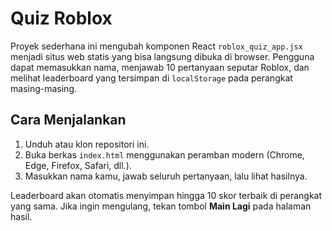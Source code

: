 # Quiz Roblox

Proyek sederhana ini mengubah komponen React `roblox_quiz_app.jsx` menjadi situs web
statis yang bisa langsung dibuka di browser. Pengguna dapat memasukkan nama,
menjawab 10 pertanyaan seputar Roblox, dan melihat leaderboard yang tersimpan di
`localStorage` pada perangkat masing-masing.

## Cara Menjalankan

1. Unduh atau klon repositori ini.
2. Buka berkas `index.html` menggunakan peramban modern (Chrome, Edge, Firefox,
   Safari, dll.).
3. Masukkan nama kamu, jawab seluruh pertanyaan, lalu lihat hasilnya.

Leaderboard akan otomatis menyimpan hingga 10 skor terbaik di perangkat yang
sama. Jika ingin mengulang, tekan tombol **Main Lagi** pada halaman hasil.
